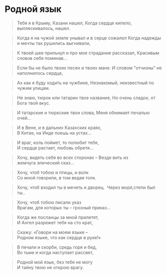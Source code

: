 # Родной язык 

> Тебя я в Крыму, Казани нашел,
Когда сердце кипело, выплескивалось, нашел.

> Когда я на чужой земле унывал и в серце сожалел
Когда надежды и мечты так рушились выгнивали,

> К твоей шее прильнул и про мое страдание рассказал,
Красивым словов себя поминав…

> Если бы не было твоих песен и твоих мане.
И словом "отчизны" не наполнилось сердце,

> Ах как я буду ходить на чужбине,
Незнакомый, неизвестный по чужим улицам.

> Не знаю, тюрок или татарин твое название,
Но очень сладок, от Бога твой вкус.

> И татарские и тюркские твои слова,
Меня обнимает печалью очей…

> И в Вене, и в дальних Казахских краях,  
В Китае, на Инде поешь на устах…

> И враг, коль поймет, то полюбит тебя,  
И сердце растает, любовь обретя…

> Хочу, видеть себя во всех сторонах –
Везде вить из жемчуга эпический сказ…

> Хочу, чтоб тобою и птицы, и волк  
Со мной говорили, в том ведая толк.

> Хочу, чтоб входил ты в мечеть и дворец.
 Через моря,степи был ты..

> Хочу, чтоб тобою писали указ  
Врагам, для которых ты – грозный приказ…

> Когда же посланцы за мной прилетят,  
И Ангел разрежет тебя на сто крат,

> Скажу: «Говори на моем языке –  
Родном языке, что как сердце в руке!»

> В печали и скорби, средь горя и бед,  
Во тьме и когда наступает рассвет,

> Родной мой язык, без тебя не могу  
И тайну твою не открою врагу.
